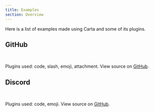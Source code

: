 ```yaml
---
title: Examples
section: Overview
---
```


<script>
  import GitHubExample from '$lib/examples/GitHubExample.svelte';
  import DiscordExample from '$lib/examples/DiscordExample.svelte';
</script>

Here is a list of examples made using Carta and some of its plugins.

## GitHub

<GitHubExample value="This is an example inspired by [GitHub](https://github.com)" />
<br>

Plugins used: code, slash, emoji, attachment. View source on [GitHub](https://github.com/BearToCode/carta/blob/master/docs/src/examples/GitHubExample.svelte).

## Discord

<DiscordExample />
<br>

Plugins used: code, emoji. View source on [GitHub](https://github.com/BearToCode/carta/blob/master/docs/src/examples/DiscordExample.svelte).
